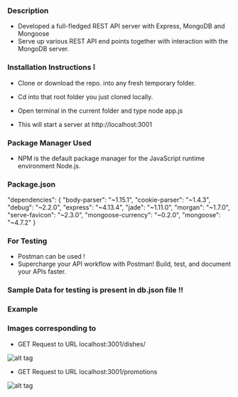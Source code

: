 


### Description 

*  Developed a full-fledged REST API server with Express, MongoDB and Mongoose
*  Serve up various REST API end points together with interaction with the MongoDB server.

### Installation Instructions :grey_exclamation:

* Clone or download the repo. into any fresh temporary folder.

* Cd into that root folder you just cloned locally.

* Open terminal in the current folder and type node app.js 

* This will start a server at http://localhost:3001

### Package Manager Used 

* NPM is the default package manager for the JavaScript runtime environment Node.js.

### Package.json 

"dependencies": {
    "body-parser": "~1.15.1",
    "cookie-parser": "~1.4.3",
    "debug": "~2.2.0",
    "express": "~4.13.4",
    "jade": "~1.11.0",
    "morgan": "~1.7.0",
    "serve-favicon": "~2.3.0",
    "mongoose-currency": "~0.2.0",
    "mongoose": "~4.7.2"
  }

### For Testing 

* Postman can be used !
* Supercharge your API workflow with Postman! Build, test, and document your APIs faster.

### Sample Data for testing is present in db.json file !!  

### Example 

### Images corresponding to 

* GET Request to URL localhost:3001/dishes/

![alt tag](https://github.com/divyanshu-rawat/Rest_api-Node.js/blob/master/snapshots/postman_getrequest_dishes.png)


* GET Request to URL localhost:3001/promotions

![alt tag](https://github.com/divyanshu-rawat/Rest_api-Node.js/blob/master/snapshots/postman_request_promotions.png)



